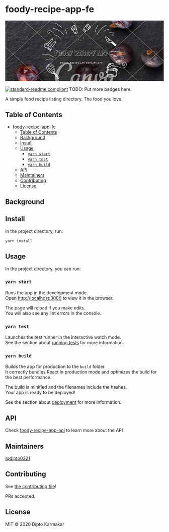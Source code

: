 # foody-recipe-app-fe

![foody_recipe_app_banner](foody_recipe_app_banner.png)

[![standard-readme compliant](https://img.shields.io/badge/standard--readme-OK-green.svg?style=flat-square)](https://github.com/RichardLitt/standard-readme)
TODO: Put more badges here.

A simple food recipe listing directory. The food you love.

## Table of Contents

- [foody-recipe-app-fe](#foody-recipe-app-fe)
  - [Table of Contents](#table-of-contents)
  - [Background](#background)
  - [Install](#install)
  - [Usage](#usage)
    - [`yarn start`](#yarn-start)
    - [`yarn test`](#yarn-test)
    - [`yarn build`](#yarn-build)
  - [API](#api)
  - [Maintainers](#maintainers)
  - [Contributing](#contributing)
  - [License](#license)

## Background

## Install

In the project directory, run:

```
yarn install
```

## Usage

In the project directory, you can run:

### `yarn start`

Runs the app in the development mode.<br />
Open [http://localhost:3000](http://localhost:3000) to view it in the browser.

The page will reload if you make edits.<br />
You will also see any lint errors in the console.

### `yarn test`

Launches the test runner in the interactive watch mode.<br />
See the section about [running tests](https://facebook.github.io/create-react-app/docs/running-tests) for more information.

### `yarn build`

Builds the app for production to the `build` folder.<br />
It correctly bundles React in production mode and optimizes the build for the best performance.

The build is minified and the filenames include the hashes.<br />
Your app is ready to be deployed!

See the section about [deployment](https://facebook.github.io/create-react-app/docs/deployment) for more information.

## API

Check [foody-recipe-app-api](https://github.com/dipto0321/foody-recipe-app-api) to learn more about the API

## Maintainers

[@dipto0321](https://github.com/dipto0321)

## Contributing

See [the contributing file](contributing.md)!

PRs accepted.

## License

MIT © 2020 Dipto Karmakar
